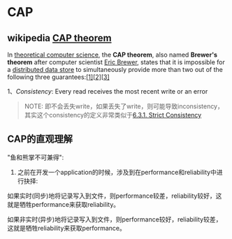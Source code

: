# CAP





## wikipedia [CAP theorem](https://en.wikipedia.org/wiki/CAP_theorem)



In [theoretical computer science](https://en.wikipedia.org/wiki/Theoretical_computer_science), the **CAP theorem**, also named **Brewer's theorem** after computer scientist [Eric Brewer](https://en.wikipedia.org/wiki/Eric_Brewer_(scientist)), states that it is impossible for a [distributed data store](https://en.wikipedia.org/wiki/Distributed_data_store) to simultaneously provide more than two out of the following three guarantees:[[1\]](https://en.wikipedia.org/wiki/CAP_theorem#cite_note-Gilbert_Lynch-1)[[2\]](https://en.wikipedia.org/wiki/CAP_theorem#cite_note-2)[[3\]](https://en.wikipedia.org/wiki/CAP_theorem#cite_note-3)

1、*Consistency*: Every read receives the most recent write or an error

> NOTE: 即不会丢失write，如果丢失了write，则可能导致inconsistency，其实这个consistency的定义非常类似于[6.3.1. Strict Consistency](https://www.e-reading.club/chapter.php/143358/217/Tanenbaum_-_Distributed_operating_systems.html) 







## CAP的直观理解

"鱼和熊掌不可兼得":

1) 之前在开发一个application的时候，涉及到在performance和reliability中进行抉择: 

如果实时(同步)地将记录写入到文件，则performance较差，reliability较好，这就是牺牲performance来获取reliability。

如果非实时(异步)地将记录写入到文件，则performance较好，reliability较差，这就是牺牲reliability来获取performance。



